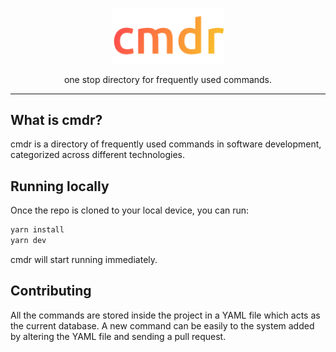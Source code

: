 <p align="center">
<img src="https://github.com/ArunGovil/cmdr/blob/main/public/img/icon.png" width=180 alt="cmdr"/>
</p>
<p align="center">
one stop directory for frequently used commands.
</p>

---

## What is cmdr?

cmdr is a directory of frequently used commands in software development, categorized across different technologies.

## Running locally

Once the repo is cloned to your local device, you can run:

```sh
yarn install
yarn dev

```

cmdr will start running immediately.

## Contributing

All the commands are stored inside the project in a YAML file which acts as the current database. A new command can be easily to the system added by altering the YAML file and sending a pull request. 





